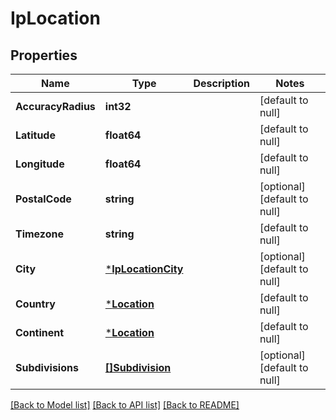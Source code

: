 # IpLocation

## Properties
Name | Type | Description | Notes
------------ | ------------- | ------------- | -------------
**AccuracyRadius** | **int32** |  | [default to null]
**Latitude** | **float64** |  | [default to null]
**Longitude** | **float64** |  | [default to null]
**PostalCode** | **string** |  | [optional] [default to null]
**Timezone** | **string** |  | [default to null]
**City** | [***IpLocationCity**](IPLocationCity.md) |  | [optional] [default to null]
**Country** | [***Location**](Location.md) |  | [default to null]
**Continent** | [***Location**](Location.md) |  | [default to null]
**Subdivisions** | [**[]Subdivision**](Subdivision.md) |  | [optional] [default to null]

[[Back to Model list]](../README.md#documentation-for-models) [[Back to API list]](../README.md#documentation-for-api-endpoints) [[Back to README]](../README.md)

